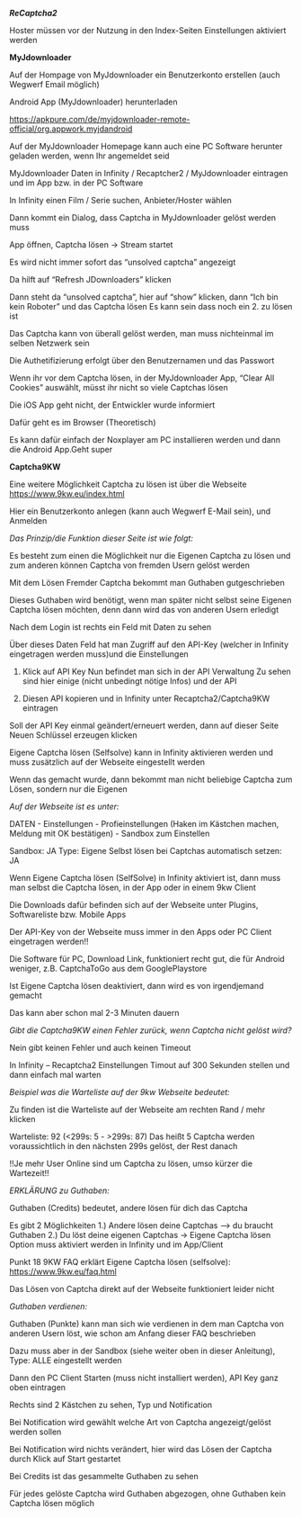 ***ReCaptcha2***

Hoster müssen vor der Nutzung in den Index-Seiten Einstellungen aktiviert werden 

**MyJdownloader**

Auf der Hompage von MyJdownloader ein Benutzerkonto erstellen (auch Wegwerf Email möglich)

Android App (MyJdownloader) herunterladen

https://apkpure.com/de/myjdownloader-remote-official/org.appwork.myjdandroid

Auf der MyJdownloader Homepage kann auch eine PC Software herunter geladen werden, wenn Ihr
angemeldet seid

MyJdownloader Daten in Infinity / Recaptcher2 / MyJdownloader eintragen und im App bzw. in der PC
Software

In Infinity einen Film / Serie suchen, Anbieter/Hoster wählen

Dann kommt ein Dialog, dass Captcha in MyJdownloader gelöst werden muss

App öffnen, Captcha lösen -> Stream startet

Es wird nicht immer sofort das “unsolved captcha” angezeigt

Da hilft auf “Refresh JDownloaders” klicken

Dann steht da “unsolved captcha”, hier auf “show” klicken, dann “Ich bin kein Roboter” und das Captcha lösen
Es kann sein dass noch ein 2. zu lösen ist

Das Captcha kann von überall gelöst werden, man muss nichteinmal im selben Netzwerk sein

Die Authetifizierung erfolgt über den Benutzernamen und das Passwort

Wenn ihr vor dem Captcha lösen, in der MyJdownloader App, “Clear All Cookies” auswählt, müsst ihr nicht
so viele Captchas lösen

Die iOS App geht nicht, der Entwickler wurde informiert

Dafür geht es im Browser (Theoretisch)

Es kann dafür einfach der Noxplayer am PC installieren werden und dann die Android App.Geht super

**Captcha9KW**

Eine weitere Möglichkeit Captcha zu lösen ist über die Webseite https://www.9kw.eu/index.html

Hier ein Benutzerkonto anlegen (kann auch Wegwerf E-Mail sein), und Anmelden

*Das Prinzip/die Funktion dieser Seite ist wie folgt:*

Es besteht zum einen die Möglichkeit nur die Eigenen Captcha zu lösen und zum anderen können Captcha
von fremden Usern gelöst werden

Mit dem Lösen Fremder Captcha bekommt man Guthaben gutgeschrieben

Dieses Guthaben wird benötigt, wenn man später nicht selbst seine Eigenen Captcha lösen möchten, denn
dann wird das von anderen Usern erledigt

Nach dem Login ist rechts ein Feld mit Daten zu sehen

Über dieses Daten Feld hat man Zugriff auf den API-Key (welcher in Infinity eingetragen werden
muss)und die Einstellungen

1. Klick auf API Key
Nun befindet man sich in der API Verwaltung
Zu sehen sind hier einige (nicht unbedingt nötige Infos) und der API

2. Diesen API kopieren und in Infinity unter Recaptcha2/Captcha9KW eintragen

Soll der API Key einmal geändert/erneuert werden, dann auf dieser Seite Neuen Schlüssel erzeugen klicken

Eigene Captcha lösen (Selfsolve) kann in Infinity aktivieren werden und muss zusätzlich auf der Webseite eingestellt werden

Wenn das gemacht wurde, dann bekommt man nicht beliebige Captcha zum Lösen, sondern nur die Eigenen

*Auf der Webseite ist es unter:*

DATEN - Einstellungen - Profieinstellungen (Haken im Kästchen machen, Meldung mit OK bestätigen) -
Sandbox zum Einstellen

Sandbox: JA
Type: Eigene
Selbst lösen bei Captchas automatisch setzen: JA

Wenn Eigene Captcha lösen (SelfSolve) in Infinity aktiviert ist, dann muss man selbst die Captcha lösen, in
der App oder in einem 9kw Client

Die Downloads dafür befinden sich auf der Webseite unter Plugins, Softwareliste bzw. Mobile Apps

Der API-Key von der Webseite muss immer in den Apps oder PC Client eingetragen werden!!

Die Software für PC, Download Link, funktioniert recht gut, die für Android weniger, z.B. CaptchaToGo aus
dem GooglePlaystore

Ist Eigene Captcha lösen deaktiviert, dann wird es von irgendjemand gemacht

Das kann aber schon mal 2-3 Minuten dauern

*Gibt die Captcha9KW einen Fehler zurück, wenn Captcha nicht gelöst wird?*

Nein gibt keinen Fehler und auch keinen Timeout

In Infinity – Recaptcha2 Einstellungen Timout auf 300 Sekunden stellen und dann einfach mal warten

*Beispiel was die Warteliste auf der 9kw Webseite bedeutet:*

Zu finden ist die Warteliste auf der Webseite am rechten Rand / mehr klicken

Warteliste: 92 (<299s: 5 - >299s: 87)
Das heißt 5 Captcha werden voraussichtlich in den nächsten 299s gelöst, der Rest danach

!!Je mehr User Online sind um Captcha zu lösen, umso kürzer die Wartezeit!!

*ERKLÄRUNG zu Guthaben:*

Guthaben (Credits) bedeutet, andere lösen für dich das Captcha

Es gibt 2 Möglichkeiten
1.) Andere lösen deine Captchas --> du braucht Guthaben
2.) Du löst deine eigenen Captchas -> Eigene Captcha lösen Option muss aktiviert werden in Infinity und
im App/Client

Punkt 18 9KW FAQ erklärt Eigene Captcha lösen (selfsolve): https://www.9kw.eu/faq.html

Das Lösen von Captcha direkt auf der Webseite funktioniert leider nicht

*Guthaben verdienen:*

Guthaben (Punkte) kann man sich wie verdienen in dem man Captcha von anderen Usern löst, wie schon am Anfang dieser FAQ beschrieben

Dazu muss aber in der Sandbox (siehe weiter oben in dieser Anleitung), Type: ALLE eingestellt werden

Dann den PC Client Starten (muss nicht installiert werden), API Key ganz oben eintragen

Rechts sind 2 Kästchen zu sehen, Typ und Notification

Bei Notification wird gewählt welche Art von Captcha angezeigt/gelöst werden sollen

Bei Notification wird nichts verändert, hier wird das Lösen der Captcha durch Klick auf Start gestartet

Bei Credits ist das gesammelte Guthaben zu sehen

Für jedes gelöste Captcha wird Guthaben abgezogen, ohne Guthaben kein Captcha lösen möglich

